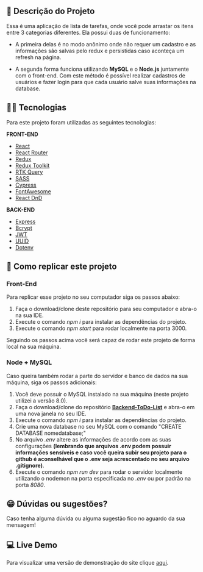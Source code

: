 ## :ledger: Descrição do Projeto
Essa é uma aplicação de lista de tarefas, onde você pode arrastar os itens entre 3 categorias diferentes. Ela possui duas de funcionamento:

- A primeira delas é no modo anônimo onde não requer um cadastro e as informações são salvas pelo redux e persistidas caso aconteça um refresh na página.

- A segunda forma funciona utilizando **MySQL** e o **Node.js** juntamente com o front-end. Com este método é possível realizar cadastros de usuários e fazer login para que cada usuário salve suas informações na database.

## :man_technologist: Tecnologias

Para este projeto foram utilizadas as seguintes tecnologias:

**FRONT-END**

- [React](https://pt-br.reactjs.org/)
- [React Router](https://reactrouter.com/)
- [Redux](https://redux.js.org/)
- [Redux Toolkit](https://redux-toolkit.js.org/)
- [RTK Query](https://redux-toolkit.js.org/rtk-query/overview)
- [SASS](https://sass-lang.com/)
- [Cypress](https://www.cypress.io/)
- [FontAwesome](https://fontawesome.com/)
- [React DnD](https://react-dnd.github.io/react-dnd/about)

**BACK-END**

- [Express](https://expressjs.com/pt-br/)
- [Bcrypt](https://www.npmjs.com/package/bcrypt)
- [JWT](https://jwt.io/)
- [UUID](https://www.uuidgenerator.net/)
- [Dotenv](https://www.npmjs.com/package/dotenv)

## :dvd: Como replicar este projeto
### Front-End
Para replicar esse projeto no seu computador siga os passos abaixo:

1. Faça o download/clone deste repositório para seu computador e abra-o na sua IDE.
2. Execute o comando *npm i* para instalar as dependências do projeto.
3. Execute o comando *npm start* para rodar localmente na porta 3000.

Seguindo os passos acima você será capaz de rodar este projeto de forma local na sua máquina. 

### Node + MySQL
Caso queira também rodar a parte do servidor e banco de dados na sua máquina, siga os passos adicionais:

1. Você deve possuir o MySQL instalado na sua máquina (neste projeto utilizei a versão 8.0).
2. Faça o download/clone do repositório **[Backend-ToDo-List](https://github.com/rodhenr/Backend-ToDo-List)** e abra-o em uma nova janela no seu IDE.
3. Execute o comando *npm i* para instalar as dependências do projeto.
4. Crie uma nova database no seu MySQL com o comando "CREATE DATABASE nomedatabase;"
5. No arquivo *.env* altere as informações de acordo com as suas configurações **(lembrando que arquivos .env podem possuir informações sensíveis e caso você queira subir seu projeto para o github é aconselhável que o .env seja acrescentado no seu arquivo .gitignore)**.
6. Execute o comando *npm run dev* para rodar o servidor localmente utilizando o nodemon na porta especificada no *.env* ou por padrão na porta *8080*.

## :grin: Dúvidas ou sugestões?
Caso tenha alguma dúvida ou alguma sugestão fico no aguardo da sua mensagem!

## :computer: Live Demo
Para visualizar uma versão de demonstração do site clique [aqui](https://rodhenr.github.io/ToDo-List/).
